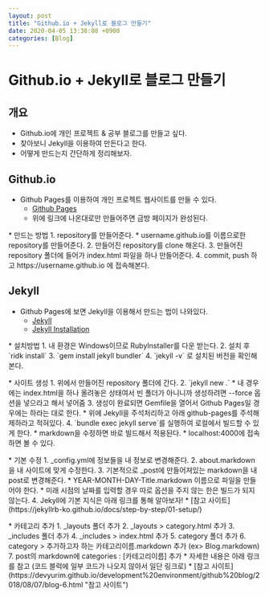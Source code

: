 ```yaml
---
layout: post
title: "Github.io + Jekyll로 블로그 만들기"
date: 2020-04-05 13:38:08 +0900
categories: [Blog]
---
```


# Github.io + Jekyll로 블로그 만들기

## 개요
* Github.io에 개인 프로젝트 & 공부 블로그를 만들고 싶다.
* 찾아보니 Jekyll을 이용하여 만든다고 한다.
* 어떻게 만드는지 간단하게 정리해보자.

## Github.io
* Github Pages를 이용하여 개인 프로젝트 웹사이트를 만들 수 있다.
    * [Github Pages](https://pages.github.com/ "Github Pages")
    * 위에 링크에 나온대로만 만들어주면 금방 페이지가 완성된다.
<p></p>
* 만드는 방법
    1. repository를 만들어준다.
        * username.github.io를 이름으로한 repository를 만들어준다.
    2. 만들어진 repository를 clone 해온다.
    3. 만들어진 repository 폴더에 들어가 index.html 파일을 하나 만들어준다.
    4. commit, push 하고 https://username.github.io 에 접속해본다.

## Jekyll
* Github Pages에 보면 Jekyll을 이용해서 만드는 법이 나와있다.
    * [Jekyll](https://help.github.com/en/github/working-with-github-pages/creating-a-github-pages-site-with-jekyll "Jekyll")
    * [Jekyll Installation](https://jekyllrb.com/docs/installation/windows/ "Jekyll Installation")
<p></p>
* 설치방법
    1. 내 환경은 Windows이므로 RubyInstaller를 다운 받는다.
    2. 설치 후 `ridk install`
    3. `gem install jekyll bundler`
    4. `jekyll -v` 로 설치된 버전을 확인해본다.
<p></p>
* 사이트 생성
    1. 위에서 만들어진 repository 폴더에 간다.
    2. `jekyll new .`
        * 내 경우에는 index.html을 하나 올려놓은 상태여서 빈 폴더가 아니니까 생성하려면 --force 옵션을 넣으라고 해서 넣어줌
    3. 생성이 완료되면 Gemfile을 열어서 Github Pages일 경우에는 하라는 대로 한다.
        * 위에 Jekyll을 주석처리하고 아래 github-pages를 주석해제하라고 적혀있다.
    4. `bundle exec jekyll serve`를 실행하여 로컬에서 빌드할 수 있게 한다.
        * markdown을 수정하면 바로 빌드해서 적용된다.
        * localhost:4000에 접속하면 볼 수 있다.
<p></p>
* 기본 수정
    1. _config.yml에 정보들을 내 정보로 변경해준다.
    2. about.markdown을 내 사이트에 맞게 수정한다.
    3. 기본적으로 _post에 만들어져있는 markdown을 내 post로 변경해준다.
        * YEAR-MONTH-DAY-Title.markdown 이름으로 파일을 만들어야 한다.
        * 미래 시점의 날짜를 입력할 경우 따로 옵션을 주지 않는 한은 빌드가 되지 않는다.
    4. Jekyll에 기본 지식은 아래 링크를 통해 알아보자!
        * [참고 사이트](https://jekyllrb-ko.github.io/docs/step-by-step/01-setup/)
<p></p>
* 카테고리 추가
    1. _layouts 폴더 추가
    2. _layouts > category.html 추가
    3. _includes 폴더 추가
    4. _includes > index.html 추가
    5. category 폴더 추가
    6. category > 추가하고자 하는 카테고리이름.markdown 추가 (ex> Blog.markdown)
    7. post의 markdown에 categories : [카테고리이름] 추가
        * 자세한 내용은 아래 링크를 참고 (코드 블럭에 일부 코드가 나오지 않아서 일단 링크로)
        * [참고 사이트](https://devyurim.github.io/development%20environment/github%20blog/2018/08/07/blog-6.html "참고 사이트")